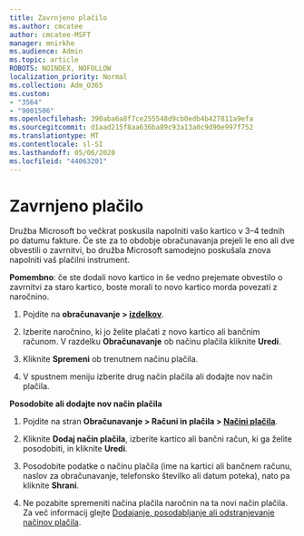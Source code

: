 ```yaml
---
title: Zavrnjeno plačilo
ms.author: cmcatee
author: cmcatee-MSFT
manager: mnirkhe
ms.audience: Admin
ms.topic: article
ROBOTS: NOINDEX, NOFOLLOW
localization_priority: Normal
ms.collection: Adm_O365
ms.custom:
- "3564"
- "9001506"
ms.openlocfilehash: 390aba6a8f7ce255548d9cb0edb4b427811a9efa
ms.sourcegitcommit: d1aad215f8aa636ba89c93a13a0c9d90e997f752
ms.translationtype: MT
ms.contentlocale: sl-SI
ms.lasthandoff: 05/06/2020
ms.locfileid: "44063201"
---
```

# <a name="payment-declined"></a>Zavrnjeno plačilo

Družba Microsoft bo večkrat poskusila napolniti vašo kartico v 3–4 tednih po datumu fakture.  Če ste za to obdobje obračunavanja prejeli le eno ali dve obvestili o zavrnitvi, bo družba Microsoft samodejno poskušala znova napolniti vaš plačilni instrument.  

**Pomembno**: če ste dodali novo kartico in še vedno prejemate obvestilo o zavrnitvi za staro kartico, boste morali to novo kartico morda povezati z naročnino.

1. Pojdite na **obračunavanje > [izdelkov](https://go.microsoft.com/fwlink/p/?linkid=842054)**.

2. Izberite naročnino, ki jo želite plačati z novo kartico ali bančnim računom. V razdelku **Obračunavanje** ob načinu plačila kliknite **Uredi**.

3. Kliknite **Spremeni** ob trenutnem načinu plačila.

4. V spustnem meniju izberite drug način plačila ali dodajte nov način plačila.

**Posodobite ali dodajte nov način plačila**

1. Pojdite na stran **Obračunavanje > Računi in plačila > [Načini plačila](https://go.microsoft.com/fwlink/p/?linkid=2018806)**.

2. Kliknite **Dodaj način plačila**, izberite kartico ali bančni račun, ki ga želite posodobiti, in kliknite **Uredi**.

3. Posodobite podatke o načinu plačila (ime na kartici ali bančnem računu, naslov za obračunavanje, telefonsko številko ali datum poteka), nato pa kliknite **Shrani**.

4. Ne pozabite spremeniti načina plačila naročnin na ta novi način plačila. Za več informacij glejte [Dodajanje, posodabljanje ali odstranjevanje načinov plačila](https://go.microsoft.com/fwlink/?linkid=2118133).
